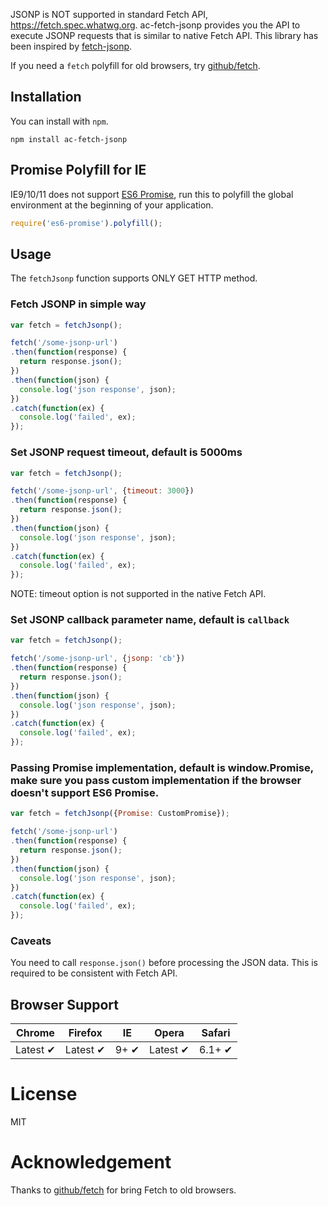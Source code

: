 JSONP is NOT supported in standard Fetch API, https://fetch.spec.whatwg.org.
ac-fetch-jsonp provides you the API to execute JSONP requests that is similar to native Fetch API.
This library has been inspired by [fetch-jsonp](https://github.com/camsong/fetch-jsonp.git).

If you need a `fetch` polyfill for old browsers, try [github/fetch](http://github.com/github/fetch).

## Installation

You can install with `npm`.

```
npm install ac-fetch-jsonp
```

## Promise Polyfill for IE

IE9/10/11 does not support [ES6 Promise](https://tc39.github.io/ecma262/#sec-promise-constructor), run this to polyfill the global environment at the beginning of your application.

```js
require('es6-promise').polyfill();
```

## Usage

The `fetchJsonp` function supports ONLY GET HTTP method.

### Fetch JSONP in simple way

```javascript
var fetch = fetchJsonp();

fetch('/some-jsonp-url')
.then(function(response) {
  return response.json();
})
.then(function(json) {
  console.log('json response', json);
})
.catch(function(ex) {
  console.log('failed', ex);
});
```

### Set JSONP request timeout, default is 5000ms

```javascript
var fetch = fetchJsonp();

fetch('/some-jsonp-url', {timeout: 3000})
.then(function(response) {
  return response.json();
})
.then(function(json) {
  console.log('json response', json);
})
.catch(function(ex) {
  console.log('failed', ex);
});
```

NOTE: timeout option is not supported in the native Fetch API.

### Set JSONP callback parameter name, default is ```callback```

```javascript
var fetch = fetchJsonp();

fetch('/some-jsonp-url', {jsonp: 'cb'})
.then(function(response) {
  return response.json();
})
.then(function(json) {
  console.log('json response', json);
})
.catch(function(ex) {
  console.log('failed', ex);
});
```

### Passing Promise implementation, default is window.Promise, make sure you pass custom implementation if the browser doesn't support ES6 Promise.

```javascript
var fetch = fetchJsonp({Promise: CustomPromise});

fetch('/some-jsonp-url')
.then(function(response) {
  return response.json();
})
.then(function(json) {
  console.log('json response', json);
})
.catch(function(ex) {
  console.log('failed', ex);
});
```

### Caveats

You need to call ```response.json()``` before processing the JSON data. This is required to be consistent with Fetch API.

## Browser Support

Chrome | Firefox | IE | Opera | Safari
--- | --- | --- | --- | --- |
Latest ✔ | Latest ✔ | 9+ ✔ | Latest ✔ | 6.1+ ✔ |

# License

MIT

# Acknowledgement

Thanks to [github/fetch](https://github.com/github/fetch) for bring Fetch to old browsers.
